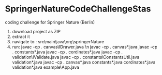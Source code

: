 # SpringerNatureCodeChallengeStas
coding challenge for Springer Nature (Berlin)

1. download project as ZIP
2. extract it
3. navigate to : src\main\java\org\springerNature
4. run:
  javac -cp . canvas\IDrawer.java \n
  javac -cp . canvas\*.java
  javac -cp . constants\*.java
  javac -cp . cordinates\*.java
  javac -cp . validation\IValidate.java
  javac -cp . constants\ConstantsUtil.java validation\*.java
  javac -cp . canvas\*.java constants\*.java cordinates\*.java validation\*.java example\App.java
